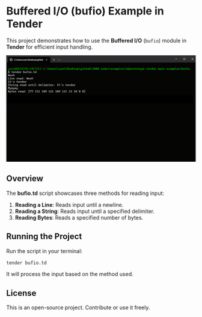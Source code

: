 # Buffered I/O (bufio) Example in Tender

This project demonstrates how to use the **Buffered I/O** (`bufio`) module in **Tender** for efficient input handling.

![preview](./preview.png)

## Overview

The **bufio.td** script showcases three methods for reading input:
1. **Reading a Line**: Reads input until a newline.
2. **Reading a String**: Reads input until a specified delimiter.
3. **Reading Bytes**: Reads a specified number of bytes.

## Running the Project

Run the script in your terminal:

```bash
tender bufio.td
```

It will process the input based on the method used.

## License

This is an open-source project. Contribute or use it freely.
